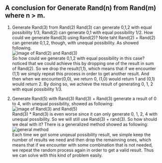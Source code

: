 ## A conclusion for Generate Rand(n) from Rand(m) where n > m. 

1. Generate Rand(3) from Rand(2)
   Rand(3) can generate 0,1,2 with equal possibility 1/3, Rand(2) can generate 0,1 with equal possibility 1/2. How could we generate Rand(3) using Rand(2)?
   Note taht Rand(2) + Rand(2) can generate 0,1,2, though, with unequal possibility. As showed following.<br>
   ![image of Rand(2) and Rand(3)](https://github.com/YaokaiYang-assaultmaster/LeetCode/blob/master/Generate-Rand-n-from-Rand-m/Rand(2)%26Rand(3).png)<br>
   So how could we generate 0,1,2 with equal possibility in this case? noticed that we could achieve this by dropping one of the result in sum of Rand(2). 
   So we drop the result(1,1), which means that if we encounter (1,1) we simply repeat this process in order to get another result. And then when we encounter(0,0), we return 0, (1,0) would return 1 and (0,1) would return 2. By doing so, we achieve the result of generating 0, 1, 2 with equal possibility 1/3.
   
2. Generate Rand(5) with Rand(3)
   Rand(3) + Rand(3) generate a result of 0 to 4, with unequal possibility, showed as following:<br>
   ![image of Rand(3) and Rand(5)](https://github.com/YaokaiYang-assaultmaster/LeetCode/blob/master/Generate-Rand-n-from-Rand-m/Rand(3)%26Rand(5).png)<br>
   Rand(3) * Rand(3) is even worse since it can only generate 0, 1, 2, 4 with unequal possibility. So we will still use Rand(3) + rand(3). 
   So how should we deal with it?
   There is a generalized method showed as following:<br>
   ![general method](https://github.com/YaokaiYang-assaultmaster/LeetCode/blob/master/Generate-Rand-n-from-Rand-m/General%20method.png)<br>
   Each time we got some unqeual possibility result, we simple keep the number of results we need and then drop the remainning ones, which means that if we encounter with some combination that is not needed, we repeat the random process again in order to get a valid result. 
   Thus we can solve with this kind of problem easily. 
